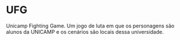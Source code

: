 # UFG
Unicamp Fighting Game. Um jogo de luta em que os personagens são alunos da UNICAMP e os cenários são locais dessa universidade.
